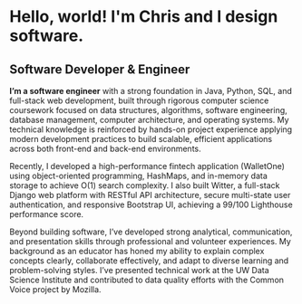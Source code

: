 Hello, world! I'm Chris and I design software.
===============================

Software Developer & Engineer
------------------------------

**I’m a software engineer** with a strong foundation in Java, Python, SQL, and full-stack web development, built through rigorous computer science coursework focused on data structures, algorithms, software engineering, database management, computer architecture, and operating systems. My technical knowledge is reinforced by hands-on project experience applying modern development practices to build scalable, efficient applications across both front-end and back-end environments.

Recently, I developed a high-performance fintech application (WalletOne) using object-oriented programming, HashMaps, and in-memory data storage to achieve O(1) search complexity. I also built Witter, a full-stack Django web platform with RESTful API architecture, secure multi-state user authentication, and responsive Bootstrap UI, achieving a 99/100 Lighthouse performance score.

Beyond building software, I’ve developed strong analytical, communication, and presentation skills through professional and volunteer experiences. My background as an educator has honed my ability to explain complex concepts clearly, collaborate effectively, and adapt to diverse learning and problem-solving styles. I’ve presented technical work at the UW Data Science Institute and contributed to data quality efforts with the Common Voice project by Mozilla.
